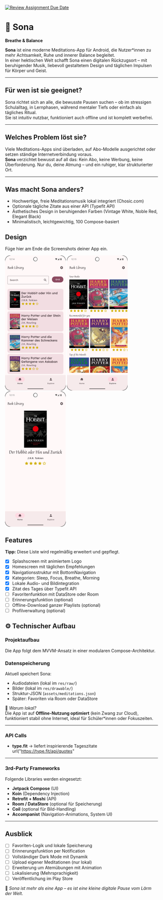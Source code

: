 [![Review Assignment Due Date](https://classroom.github.com/assets/deadline-readme-button-22041afd0340ce965d47ae6ef1cefeee28c7c493a6346c4f15d667ab976d596c.svg)](https://classroom.github.com/a/tvZJeQ95)
# 🌙 Sona  
**Breathe & Balance**

**Sona** ist eine moderne Meditations-App für Android, die Nutzer*innen zu mehr Achtsamkeit, Ruhe und innerer Balance begleitet.  
In einer hektischen Welt schafft Sona einen digitalen Rückzugsort – mit beruhigender Musik, liebevoll gestaltetem Design und täglichen Impulsen für Körper und Geist.

---

## Für wen ist sie geeignet?

Sona richtet sich an alle, die bewusste Pausen suchen – ob im stressigen Schulalltag, in Lernphasen, während mentaler Tiefs oder einfach als tägliches Ritual.  
Sie ist intuitiv nutzbar, funktioniert auch offline und ist komplett werbefrei.

---

## Welches Problem löst sie?

Viele Meditations-Apps sind überladen, auf Abo-Modelle ausgerichtet oder setzen ständige Internetverbindung voraus.  
**Sona** verzichtet bewusst auf all das: Kein Abo, keine Werbung, keine Überforderung. Nur du, deine Atmung – und ein ruhiger, klar strukturierter Ort.

---

## Was macht Sona anders?

-  Hochwertige, freie Meditationsmusik lokal integriert (Chosic.com)
-  Optionale tägliche Zitate aus einer API (Typefit API)
-  Ästhetisches Design in beruhigenden Farben (Vintage White, Noble Red, Elegant Black)
-  Minimalistisch, leichtgewichtig, 100 Compose-basiert

## Design
Füge hier am Ende die Screenshots deiner App ein.

<p>
  <img src="./img/screen1.png" width="200">
  <img src="./img/screen2.png" width="200">
  <img src="./img/screen3.png" width="200">
</p>


##  Features

**Tipp:** Diese Liste wird regelmäßig erweitert und gepflegt.

- [x] Splashscreen mit animiertem Logo  
- [x] Homescreen mit täglichen Empfehlungen  
- [x] Navigationsstruktur mit BottomNavigation  
- [x] Kategorien: Sleep, Focus, Breathe, Morning  
- [x] Lokale Audio- und Bildintegration  
- [x] Zitat des Tages über Typefit API  
- [ ] Favoritenfunktion mit DataStore oder Room  
- [ ] Erinnerungsfunktion (optional)  
- [ ] Offline-Download ganzer Playlists (optional)  
- [ ] Profilverwaltung (optional)

## ⚙️ Technischer Aufbau

### Projektaufbau

Die App folgt dem MVVM-Ansatz in einer modularen Compose-Architektur.

### Datenspeicherung

Aktuell speichert Sona:
- Audiodateien (lokal im `res/raw/`)
- Bilder (lokal im `res/drawable/`)
- Struktur-JSON (`assets/meditations.json`)
- Später: Favoriten via Room oder DataStore

📌 *Warum lokal?*  
Die App ist auf **Offline-Nutzung optimiert** (kein Zwang zur Cloud), funktioniert stabil ohne Internet, ideal für Schüler*innen oder Fokuszeiten.

---

###  API Calls

- **type.fit** → liefert inspirierende Tageszitate  
  url("https://type.fit/api/quotes"
---

### 3rd-Party Frameworks

Folgende Libraries werden eingesetzt:
- **Jetpack Compose** (UI)
- **Koin** (Dependency Injection)
- **Retrofit + Moshi** (API)
- **Room / DataStore** (optional für Speicherung)
- **Coil** (optional für Bild-Handling)
- **Accompanist** (Navigation-Animations, System UI)

---

##  Ausblick

- [ ] Favoriten-Logik und lokale Speicherung
- [ ] Erinnerungsfunktion per Notification
- [ ] Vollständiger Dark Mode mit Dynamik
- [ ] Upload eigener Meditationen (nur lokal)
- [ ] Erweiterung um Atemübungen mit Animation
- [ ] Lokalisierung (Mehrsprachigkeit)
- [ ] Veröffentlichung im Play Store

🧘 *Sona ist mehr als eine App – es ist eine kleine digitale Pause vom Lärm der Welt.*
